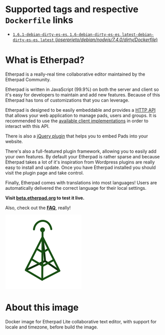 # Supported tags and respective `Dockerfile` links

-	[`1.6.1-debian-dirty-es-es`, `1.6-debian-dirty-es-es`, `latest-debian-dirty-es-es`, `latest` (*joserprieto/debian/nodejs/7.4.0/dirty/Dockerfile*)](https://github.com/joserprieto/docker-etherpad/blob/master/joserprieto/debian/nodejs/7.4.0/dirty/Dockerfile)


# What is Etherpad?

Etherpad is a really-real time collaborative editor maintained by the Etherpad Community.

Etherpad is written in JavaScript (99.9%) on both the server and client so it's easy for developers to maintain and add new features.  Because of this Etherpad has tons of customizations that you can leverage.

Etherpad is designed to be easily embeddable and provides a [HTTP API](https://github.com/ether/etherpad-lite/wiki/HTTP-API)
that allows your web application to manage pads, users and groups. It is recommended to use the [available client implementations](https://github.com/ether/etherpad-lite/wiki/HTTP-API-client-libraries) in order to interact with this API. 

There is also a [jQuery plugin](https://github.com/ether/etherpad-lite-jquery-plugin) that helps you to embed Pads into your website.

There's also a full-featured plugin framework, allowing you to easily add your own features.  By default your Etherpad is rather sparse and because Etherpad takes a lot of it's inspiration from Wordpress plugins are really easy to install and update.  Once you have Etherpad installed you should visit the plugin page and take control.

Finally, Etherpad comes with translations into most languages!  Users are automatically delivered the correct language for their local settings.


**Visit [beta.etherpad.org](http://beta.etherpad.org) to test it live.**

Also, check out the **[FAQ](https://github.com/ether/etherpad-lite/wiki/FAQ)**, really!

<!--%%LOGO%%-->
![logo](./logo.png)


# About this image

Docker image for Etherpad Lite collaborative text editor, with support for locale and timezone, before build the image.